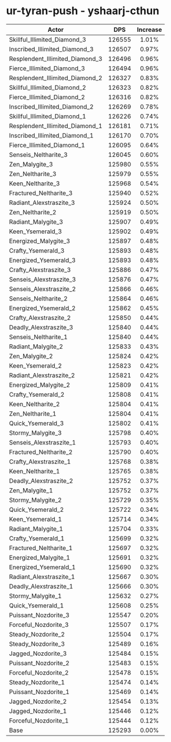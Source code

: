 # ur-tyran-push - yshaarj-cthun
| Actor | DPS | Increase |
|---|:---:|:---:|
|Skillful_Illimited_Diamond_3|126555|1.01%|
|Inscribed_Illimited_Diamond_3|126507|0.97%|
|Resplendent_Illimited_Diamond_3|126496|0.96%|
|Fierce_Illimited_Diamond_3|126494|0.96%|
|Resplendent_Illimited_Diamond_2|126327|0.83%|
|Skillful_Illimited_Diamond_2|126323|0.82%|
|Fierce_Illimited_Diamond_2|126316|0.82%|
|Inscribed_Illimited_Diamond_2|126269|0.78%|
|Skillful_Illimited_Diamond_1|126226|0.74%|
|Resplendent_Illimited_Diamond_1|126181|0.71%|
|Inscribed_Illimited_Diamond_1|126170|0.70%|
|Fierce_Illimited_Diamond_1|126095|0.64%|
|Senseis_Neltharite_3|126045|0.60%|
|Zen_Malygite_3|125980|0.55%|
|Zen_Neltharite_3|125979|0.55%|
|Keen_Neltharite_3|125968|0.54%|
|Fractured_Neltharite_3|125940|0.52%|
|Radiant_Alexstraszite_3|125924|0.50%|
|Zen_Neltharite_2|125919|0.50%|
|Radiant_Malygite_3|125907|0.49%|
|Keen_Ysemerald_3|125902|0.49%|
|Energized_Malygite_3|125897|0.48%|
|Crafty_Ysemerald_3|125893|0.48%|
|Energized_Ysemerald_3|125893|0.48%|
|Crafty_Alexstraszite_3|125886|0.47%|
|Senseis_Alexstraszite_3|125876|0.47%|
|Senseis_Alexstraszite_2|125866|0.46%|
|Senseis_Neltharite_2|125864|0.46%|
|Energized_Ysemerald_2|125862|0.45%|
|Crafty_Alexstraszite_2|125850|0.44%|
|Deadly_Alexstraszite_3|125840|0.44%|
|Senseis_Neltharite_1|125840|0.44%|
|Radiant_Malygite_2|125833|0.43%|
|Zen_Malygite_2|125824|0.42%|
|Keen_Ysemerald_2|125823|0.42%|
|Radiant_Alexstraszite_2|125821|0.42%|
|Energized_Malygite_2|125809|0.41%|
|Crafty_Ysemerald_2|125808|0.41%|
|Keen_Neltharite_2|125804|0.41%|
|Zen_Neltharite_1|125804|0.41%|
|Quick_Ysemerald_3|125802|0.41%|
|Stormy_Malygite_3|125798|0.40%|
|Senseis_Alexstraszite_1|125793|0.40%|
|Fractured_Neltharite_2|125790|0.40%|
|Crafty_Alexstraszite_1|125768|0.38%|
|Keen_Neltharite_1|125765|0.38%|
|Deadly_Alexstraszite_2|125752|0.37%|
|Zen_Malygite_1|125752|0.37%|
|Stormy_Malygite_2|125729|0.35%|
|Quick_Ysemerald_2|125722|0.34%|
|Keen_Ysemerald_1|125714|0.34%|
|Radiant_Malygite_1|125704|0.33%|
|Crafty_Ysemerald_1|125699|0.32%|
|Fractured_Neltharite_1|125697|0.32%|
|Energized_Malygite_1|125691|0.32%|
|Energized_Ysemerald_1|125690|0.32%|
|Radiant_Alexstraszite_1|125667|0.30%|
|Deadly_Alexstraszite_1|125666|0.30%|
|Stormy_Malygite_1|125632|0.27%|
|Quick_Ysemerald_1|125608|0.25%|
|Puissant_Nozdorite_3|125547|0.20%|
|Forceful_Nozdorite_3|125507|0.17%|
|Steady_Nozdorite_2|125504|0.17%|
|Steady_Nozdorite_3|125489|0.16%|
|Jagged_Nozdorite_3|125484|0.15%|
|Puissant_Nozdorite_2|125483|0.15%|
|Forceful_Nozdorite_2|125478|0.15%|
|Steady_Nozdorite_1|125474|0.14%|
|Puissant_Nozdorite_1|125469|0.14%|
|Jagged_Nozdorite_2|125454|0.13%|
|Jagged_Nozdorite_1|125446|0.12%|
|Forceful_Nozdorite_1|125444|0.12%|
|Base|125293|0.00%|
